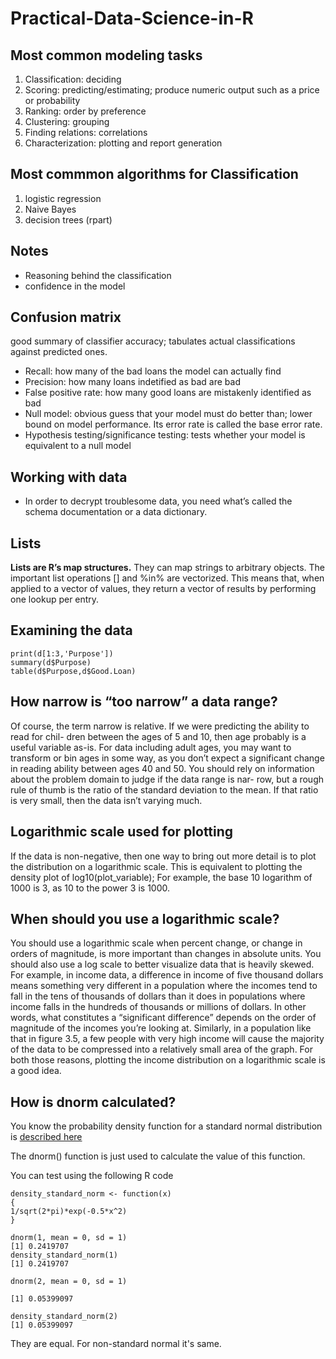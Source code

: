 # Practical-Data-Science-in-R

## Most common modeling tasks

1. Classification:  deciding
2. Scoring:  predicting/estimating; produce numeric output such as a price or probability
3. Ranking: order by preference
4. Clustering:  grouping
5. Finding relations:  correlations
6. Characterization:  plotting and report generation

## Most commmon algorithms for Classification
1. logistic regression
2. Naive Bayes
3. decision trees (rpart)

## Notes
* Reasoning behind the classification
* confidence in the model

## Confusion matrix

good summary of classifier accuracy; tabulates actual classifications against predicted ones.

* Recall:  how many of the bad loans the model can actually find
* Precision:  how many loans indetified as bad are bad
* False positive rate:  how many good loans are mistakenly identified as bad
* Null model:  obvious guess that your model must do better than; lower bound on model performance.  Its error rate is called the base error rate.
* Hypothesis testing/significance testing:  tests whether your model is equivalent to a null model

## Working with data

* In order to decrypt troublesome data, you need what’s called the schema documentation or a data dictionary.

## Lists

__Lists are R’s map structures.__ They can map strings to arbitrary objects. The important list operations [] and %in% are vectorized. This means that, when applied to a vector of values, they return a vector of results by performing one lookup per entry.

## Examining the data
```
print(d[1:3,'Purpose'])
summary(d$Purpose)
table(d$Purpose,d$Good.Loan)
```
## How narrow is “too narrow” a data range?
Of course, the term narrow is relative. If we were predicting the ability to read for chil- dren between the ages of 5 and 10, then age probably is a useful variable as-is. For data including adult ages, you may want to transform or bin ages in some way, as you don’t expect a significant change in reading ability between ages 40 and 50. You should rely on information about the problem domain to judge if the data range is nar- row, but a rough rule of thumb is the ratio of the standard deviation to the mean. If that ratio is very small, then the data isn’t varying much.

## Logarithmic scale used for plotting
If the data is non-negative, then one way to bring out more detail is to plot the distribution on a logarithmic scale.  This is equivalent to plotting the density plot of log10(plot_variable); For example, the base 10 logarithm of 1000 is 3, as 10 to the power 3 is 1000.

## When should you use a logarithmic scale?
You should use a logarithmic scale when percent change, or change in orders of magnitude, is more important than changes in absolute units. You should also use a log scale to better visualize data that is heavily skewed.  For example, in income data, a difference in income of five thousand dollars means something very different in a population where the incomes tend to fall in the tens of thousands of dollars than it does in populations where income falls in the hundreds of thousands or millions of dollars. In other words, what constitutes a “significant difference” depends on the order of magnitude of the incomes you’re looking at. Similarly, in a population like that in figure 3.5, a few people with very high income will cause the majority of the data to be compressed into a relatively small area of the graph. For both those reasons, plotting the income distribution on a logarithmic scale is a good idea.

## How is dnorm calculated?

You know the probability density function for a standard normal distribution is [described here](https://stats.stackexchange.com/questions/157662/rnorm-vs-dnorm-in-r/157667)

The dnorm() function is just used to calculate the value of this function.

You can test using the following R code

```
density_standard_norm <- function(x)
{
1/sqrt(2*pi)*exp(-0.5*x^2)
}
```

```
dnorm(1, mean = 0, sd = 1)
[1] 0.2419707
density_standard_norm(1)
[1] 0.2419707

dnorm(2, mean = 0, sd = 1)

[1] 0.05399097

density_standard_norm(2) 
[1] 0.05399097
```

They are equal. For non-standard normal it's same.
